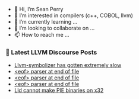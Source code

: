 - 👋 Hi, I’m Sean Perry
- 👀 I’m interested in compilers (c++, COBOL, llvm)
- 🌱 I’m currently learning ...
- 💞️ I’m looking to collaborate on ...
- 📫 How to reach me ...

<!---
s66perry/s66perry is a ✨ special ✨ repository because its `README.md` (this file) appears on your GitHub profile.
You can click the Preview link to take a look at your changes.
--->
### 📕 Latest LLVM Discourse Posts

<!-- DISCOURSE-LLVM:START -->
- [Llvm-symbolizer has gotten extremely slow](https://discourse.llvm.org/t/llvm-symbolizer-has-gotten-extremely-slow/67262#post_4)
- [&lt;eof&gt; parser at end of file](https://discourse.llvm.org/t/eof-parser-at-end-of-file/67158#post_17)
- [&lt;eof&gt; parser at end of file](https://discourse.llvm.org/t/eof-parser-at-end-of-file/67158#post_16)
- [&lt;eof&gt; parser at end of file](https://discourse.llvm.org/t/eof-parser-at-end-of-file/67158#post_15)
- [Lld cannot make PIE binaries on x32](https://discourse.llvm.org/t/lld-cannot-make-pie-binaries-on-x32/67131#post_2)
<!-- DISCOURSE-LLVM:END -->
